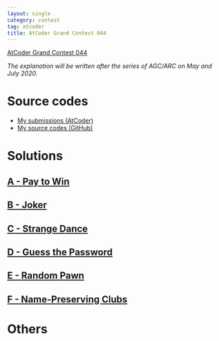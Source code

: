 ```yaml
---
layout: single
category: contest
tag: atcoder
title: AtCoder Grand Contest 044
---
```


[AtCoder Grand Contest 044](https://atcoder.jp/contests/agc044)

*The explanation will be written after the series of AGC/ARC on May and July 2020.*

# Source codes

- [My submissions (AtCoder)](https://atcoder.jp/contests/agc044/submissions?f.User=kazunetakahashi)
- [My source codes (GitHub)](https://github.com/kazunetakahashi/atcoder/tree/master/2020/0523_AGC044)

# Solutions

## [A - Pay to Win](https://atcoder.jp/contests/agc044/tasks/agc044_a)







## [B - Joker](https://atcoder.jp/contests/agc044/tasks/agc044_b)







## [C - Strange Dance](https://atcoder.jp/contests/agc044/tasks/agc044_c)







## [D - Guess the Password](https://atcoder.jp/contests/agc044/tasks/agc044_d)







## [E - Random Pawn](https://atcoder.jp/contests/agc044/tasks/agc044_e)







## [F - Name-Preserving Clubs](https://atcoder.jp/contests/agc044/tasks/agc044_f)







# Others
